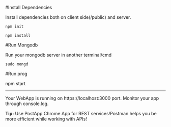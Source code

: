 #Install Dependencies

Install dependencies both on client side(/public) and server.

<code>npm init</code>

<code>npm install</code>

#Run Mongodb

Run your mongodb server in another terminal/cmd

<code>sudo mongd</code>

#Run prog

npm start

---------------------------------------------------------------------------------------------

Your WebApp is running on https://localhost:3000 port. Monitor your app through console.log. 

<b>Tip:</b> Use PostApp Chrome App for REST services!Postman helps you be more efficient while working with APIs! 

